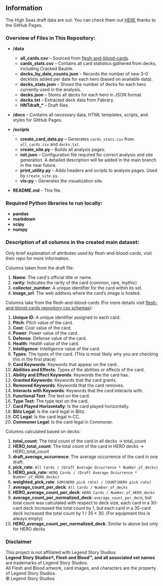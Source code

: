 ## Information
The High Seas draft data are out. You can check them out [HERE](https://petr7410.github.io/fab-3-0-decklists-analysis) thanks to the GitHub Pages.  

### Overview of Files in This Repository:

- **/data**  
  - **all_cards.csv** – Sourced from [flesh-and-blood-cards](https://github.com/the-fab-cube/flesh-and-blood-cards).  
  - **cards_stats.csv** – Contains all card statistics gathered from decks, including Cracked Bauble.  
  - **decks_by_date_counts.json** – Records the number of new 3-0 decklists added per date for each hero (based on available data).  
  - **decks_stats.json** – Shows the number of decks for each hero currently used in the analysis.  
  - **decks.json** – Stores all decks for each hero in JSON format.  
  - **decks.txt** – Extracted deck data from Fabrary.  
  - **HNTdraft_\*** – Draft files.  

- **/docs** – Contains all necessary data, HTML templates, scripts, and styles for GitHub Pages.  

- **/scripts**  
  - **create_card_data.py** – Generates `cards_stats.csv` from `all_cards.csv` and `decks.txt`.  
  - **create_site.py** – Builds all analysis pages.  
  - **init.json** – Configuration file required for correct analysis and site generation. A detailed description will be added in the main branch in the near future.  
  - **print_utility.py** – Adds headers and scripts to analysis pages. Used by `create_site.py`.  
  - **vis-py** – Generates the visualization site.  

- **README.md** – This file.  

### Required Python libraries to run locally:
- **pandas**  
- **markdown**  
- **scipy**  
- **numpy**  

### Description of all columns in the created main dataset:
Only brief explanation of attributes used by flesh-and-blood-cards, visit their repo for more information.  

Columns taken from the draft file:  
1. **Name**: The card's official title or name.  
2. **rarity**: Indicates the rarity of the card (common, rare, mythic)
3. **collector_number**: A unique identifier for the card within its set.  
4. **image_url**: The web address where the card’s image is hosted.  

Columns take from the flesh-and-blood-cards (For more details visit [flesh-and-blood-cards repository csv schemas](https://github.com/the-fab-cube/flesh-and-blood-cards/blob/develop/documentation/csv-schemas.md)):  
1. **Unique ID**: A unique identifier assigned to each card.
2. **Pitch**: Pitch value of the card.  
3. **Cost**: Cost value of the card.  
4. **Power**: Power value of the card.  
5. **Defense**: Defense value of the card.  
6. **Health**: Health value of the card.  
7. **Intelligence**: Intelligence value of the card.  
8. **Types**: The types of the card. (This is most likely why you are checking this in the first place) 
9. **Card Keywords**: Keywords that appear on the card .  
10. **Abilities and Effects**: Types of the abilities or effects of the card.  
11. **Ability and Effect Keywords**: Keywords the the card has.  
12. **Granted Keywords**: Keywords that the card grants.  
13. **Removed Keywords**: Keywords that the card removes.  
14. **Interacts with Keywords**: Keywords that the card interacts with.  
15. **Functional Text**: The text on the card.  
16. **Type Text**: The type text on the card.  
17. **Card Played Horizontally**: Is the card played horizontally.  
18. **Blitz Legal**: Is the card legal in Blitz.  
19. **CC Legal**: Is the card legal in CC.  
20. **Commoner Legal**: Is the card legal in Commoner.  

Columns calculated based on decks:  
1. **total_count**: The total count of the card in all decks   -> total_count  
2. **HERO_total_count**: The total count of the card in HERO decks  -> HERO_total_count  
3. **draft_average_occurrence**: The average occurrence of the card in one draft.  
4. **pick_rate**: `All Cards / (Draft Average Occurrence * Number_of_decks)`  
5. **HERO_pick_rate**: `HERO Cards / (Draft Average Occurrence * Number_of_HERO_decks)`  
6. **weighted_pick_rate**: `SUM(HERO pick rate) / COUNT(HERO pick rate)`  
7. **average_count_per_deck**: `All Cards / Number_of_decks`  
8. **HERO_average_count_per_deck**: `HERO Cards / Number_of_HERO_decks`  
9. **average_count_per_normalized_deck**: `average_count_per_deck`, but total count was calculated with respect to deck size, each card in a 30-card deck increased the total count by 1, but each card in a 35-card deck increased the total count by 1 / 35 * 30. (For equipment this is always empty)  
10. **HERO_average_count_per_normalized_deck**: Similar to above but only for HERO decks

### Disclaimer
This project is not affiliated with Legend Story Studios.  
**Legend Story Studios®, Flesh and Blood™, and all associated set names** are trademarks of Legend Story Studios.  
All Flesh and Blood artwork, card images, and characters are the property of Legend Story Studios.  
 © Legend Story Studios  